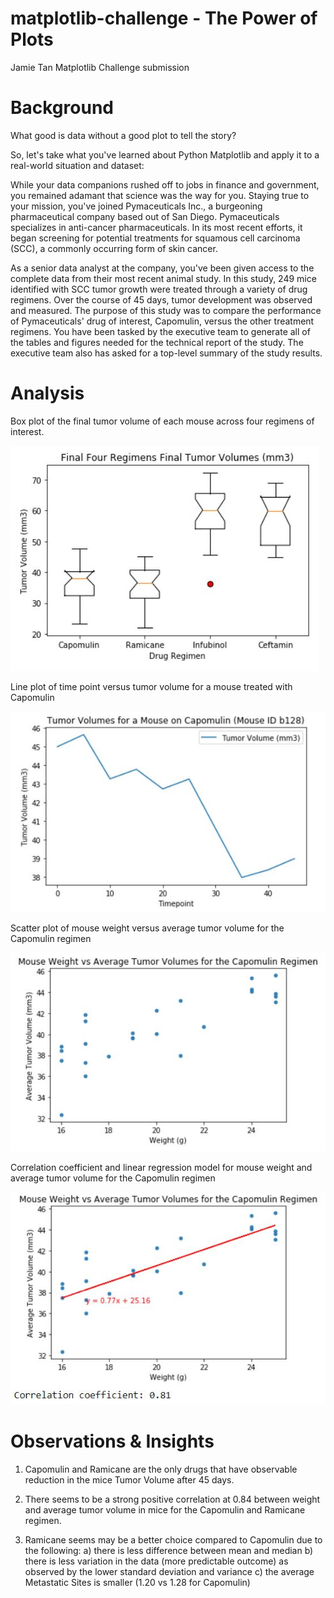 # matplotlib-challenge - The Power of Plots
 Jamie Tan Matplotlib Challenge submission

# Background

What good is data without a good plot to tell the story?

So, let's take what you've learned about Python Matplotlib and apply it to a real-world situation and dataset:

While your data companions rushed off to jobs in finance and government, you remained adamant that science was the way for you. Staying true to your mission, you've joined Pymaceuticals Inc., a burgeoning pharmaceutical company based out of San Diego. Pymaceuticals specializes in anti-cancer pharmaceuticals. In its most recent efforts, it began screening for potential treatments for squamous cell carcinoma (SCC), a commonly occurring form of skin cancer.

As a senior data analyst at the company, you've been given access to the complete data from their most recent animal study. In this study, 249 mice identified with SCC tumor growth were treated through a variety of drug regimens. Over the course of 45 days, tumor development was observed and measured. The purpose of this study was to compare the performance of Pymaceuticals' drug of interest, Capomulin, versus the other treatment regimens. You have been tasked by the executive team to generate all of the tables and figures needed for the technical report of the study. The executive team also has asked for a top-level summary of the study results.

# Analysis

Box plot of the final tumor volume of each mouse across four regimens of interest.

![Fig1](img/Fig1.JPG)

Line plot of time point versus tumor volume for a mouse treated with Capomulin

![Fig2](img/Fig2.JPG)

Scatter plot of mouse weight versus average tumor volume for the Capomulin regimen

![Fig3](img/Fig3.JPG)

Correlation coefficient and linear regression model for mouse weight and average tumor volume for the Capomulin regimen

![Fig4](img/Fig4.JPG)

# Observations & Insights

1. Capomulin and Ramicane are the only drugs that have observable reduction in the mice Tumor Volume after 45 days.

2. There seems to be a strong positive correlation at 0.84 between weight and average tumor volume in mice for the Capomulin and Ramicane regimen.

3. Ramicane seems may be a better choice compared to Capomulin due to the following: a) there is less difference between mean and median b) there is less variation in the data (more predictable outcome) as observed by the lower standard deviation and variance c) the average Metastatic Sites is smaller (1.20 vs 1.28 for Capomulin)
